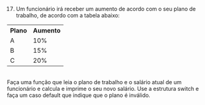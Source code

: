 17) Um funcionário irá receber um aumento de acordo com o seu plano de
trabalho, de acordo com a tabela abaixo:
<table>
  <tr>
    <th>Plano</th>
    <th>Aumento</th>
  </tr>
  <tr>
    <td>A</td>
    <td>10%</td>
  </tr>
  <tr>
    <td>B</td>
    <td>15%</td>
  </tr>
  <tr>
    <td>C</td>
    <td>20%</td>
  </tr>
</table>
<br>
Faça uma função que leia o plano de trabalho e o salário atual de um funcionário e calcula e imprime o seu
novo salário. Use a estrutura switch e faça um caso default que indique que o plano é inválido.

